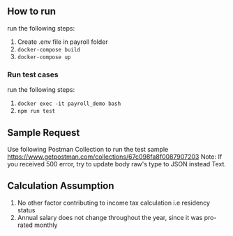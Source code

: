 ## How to run

run the following steps:

1. Create .env file in payroll folder
2. `docker-compose build`
3. `docker-compose up`

### Run test cases

run the following steps:

1. `docker exec -it payroll_demo bash`
2. `npm run test`

## Sample Request

Use following Postman Collection to run the test sample
https://www.getpostman.com/collections/67c098fa8f0087907203
Note: If you received 500 error, try to update body raw's type to JSON instead Text.

## Calculation Assumption

1. No other factor contributing to income tax calculation i.e residency status
2. Annual salary does not change throughout the year, since it was pro-rated monthly
